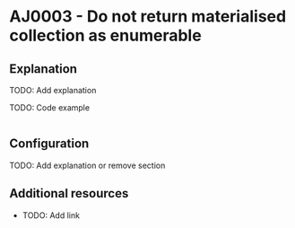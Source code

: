 # AJ0003 - Do not return materialised collection as enumerable

## Explanation
TODO: Add explanation

TODO: Code example
````csharp
````
## Configuration
TODO: Add explanation or remove section

## Additional resources
- TODO: Add link
